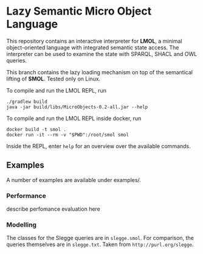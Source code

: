 # Lazy Semantic Micro Object Language

This repository contains an interactive interpreter for **LMOL**, a
minimal object-oriented language with integrated semantic state
access.  The interpreter can be used to examine the state with SPARQL,
SHACL and OWL queries.

This branch contains the lazy loading mechanism on top of the semantical lifting of **SMOL**.
Tested only on Linux. 

To compile and run the LMOL REPL, run
```
./gradlew build
java -jar build/libs/MicroObjects-0.2-all.jar --help
```

To compile and run the LMOL REPL inside docker, run
```
docker build -t smol .
docker run -it --rm -v "$PWD":/root/smol smol
```

Inside the REPL, enter `help` for an overview over the available commands.

## Examples
A number of examples are available under examples/.

### Performance
describe perfomance evaluation here

### Modelling
The classes for the Slegge queries are in `slegge.smol`. For comparison, the queries themselves are in `slegge.txt`. 
Taken from `http://purl.org/slegge`.


